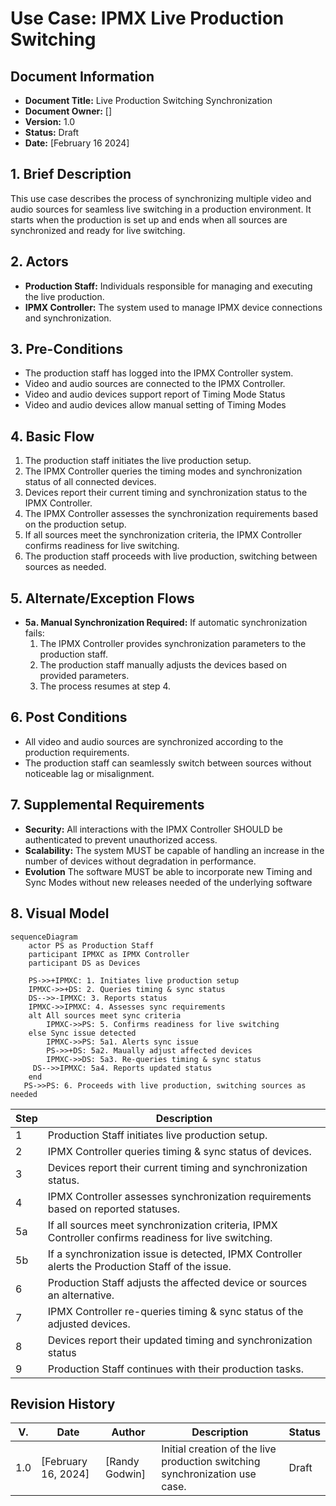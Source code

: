 # Use Case: IPMX Live Production Switching

## Document Information

- **Document Title:** Live Production Switching Synchronization
- **Document Owner:** []
- **Version:** 1.0
- **Status:** Draft
- **Date:** [February 16 2024]

## 1. Brief Description

This use case describes the process of synchronizing multiple video and audio sources for seamless live switching in a production environment. It starts when the production is set up and ends when all sources are synchronized and ready for live switching.  

## 2. Actors

- **Production Staff:** Individuals responsible for managing and executing the live production.
- **IPMX Controller:** The system used to manage IPMX device connections and synchronization.

## 3. Pre-Conditions

- The production staff has logged into the IPMX Controller system.
- Video and audio sources are connected to the IPMX Controller.
- Video and audio devices support report of Timing Mode Status
- Video and audio devices allow manual setting of Timing Modes 

## 4. Basic Flow

1. The production staff initiates the live production setup.
2. The IPMX Controller queries the timing modes and synchronization status of all connected devices.
3. Devices report their current timing and synchronization status to the IPMX Controller.
4. The IPMX Controller assesses the synchronization requirements based on the production setup.
5. If all sources meet the synchronization criteria, the IPMX Controller confirms readiness for live switching.
6. The production staff proceeds with live production, switching between sources as needed.

## 5. Alternate/Exception Flows

- **5a. Manual Synchronization Required:** If automatic synchronization fails:
    1. The IPMX Controller provides synchronization parameters to the production staff.
    2. The production staff manually adjusts the devices based on provided parameters.
    3. The process resumes at step 4.

## 6. Post Conditions

- All video and audio sources are synchronized according to the production requirements.
- The production staff can seamlessly switch between sources without noticeable lag or misalignment.

## 7. Supplemental Requirements

- **Security:** All interactions with the IPMX Controller SHOULD be authenticated to prevent unauthorized access.
- **Scalability:** The system MUST be capable of handling an increase in the number of devices without degradation in performance.
- **Evolution** The software MUST be able to incorporate new Timing and Sync Modes without new releases needed of the underlying software
## 8. Visual Model

```mermaid
sequenceDiagram
    actor PS as Production Staff
    participant IPMXC as IPMX Controller
    participant DS as Devices
 
    PS->>+IPMXC: 1. Initiates live production setup
    IPMXC->>+DS: 2. Queries timing & sync status
    DS-->>-IPMXC: 3. Reports status
    IPMXC->>IPMXC: 4. Assesses sync requirements
    alt All sources meet sync criteria
        IPMXC->>PS: 5. Confirms readiness for live switching
    else Sync issue detected
        IPMXC->>PS: 5a1. Alerts sync issue
        PS->>+DS: 5a2. Maually adjust affected devices
        IPMXC->>DS: 5a3. Re-queries timing & sync status
     DS-->>IPMXC: 5a4. Reports updated status
    end
   PS->>PS: 6. Proceeds with live production, switching sources as needed
```

| Step | Description |
|------|-------------|
| 1    | Production Staff initiates live production setup. |
| 2    | IPMX Controller queries timing & sync status of devices. |
| 3    | Devices report their current timing and synchronization status. |
| 4    | IPMX Controller assesses synchronization requirements based on reported statuses. |
| 5a   | If all sources meet synchronization criteria, IPMX Controller confirms readiness for live switching. |
| 5b   | If a synchronization issue is detected, IPMX Controller alerts the Production Staff of the issue. |
| 6    | Production Staff adjusts the affected device or sources an alternative. |
| 7    | IPMX Controller re-queries timing & sync status of the adjusted devices. |
| 8    | Devices report their updated timing and synchronization status |
| 9    | Production Staff continues with their production tasks.


## Revision History

| V. | Date | Author | Description | Status |
|---|---|---|---|---|
| 1.0 | [February 16, 2024] | [Randy Godwin] | Initial creation of the live production switching synchronization use case. | Draft |
